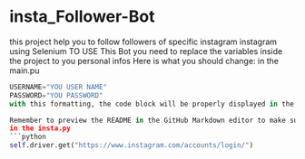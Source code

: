 # insta_Follower-Bot
this project help you to follow followers of specific instagram instagram using Selenium
 TO USE This Bot 
 you need to replace the variables inside the project to you personal infos
Here is what you should change:
in the main.pu
```python
USERNAME="YOU USER NAME"
PASSWORD="YOU PASSWORD"
with this formatting, the code block will be properly displayed in the README, and the variables will be highlighted for better readability.

Remember to preview the README in the GitHub Markdown editor to make sure everything looks correct before saving and committing the changes. Once you're satisfied with the formatting, you can push the updated README to your GitHub repository.
in the insta.py
```python
self.driver.get("https://www.instagram.com/accounts/login/")
